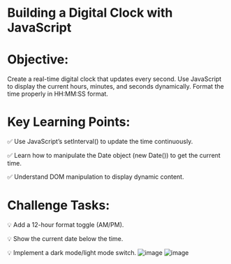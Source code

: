 # Building a Digital Clock with JavaScript
# Objective:
Create a real-time digital clock that updates every second.
Use JavaScript to display the current hours, minutes, and seconds dynamically.
Format the time properly in HH:MM:SS format.
# Key Learning Points:
✅ Use JavaScript’s setInterval() to update the time continuously.

✅ Learn how to manipulate the Date object (new Date()) to get the current time.

✅ Understand DOM manipulation to display dynamic content.

# Challenge Tasks:
💡 Add a 12-hour format toggle (AM/PM).

💡 Show the current date below the time.

💡 Implement a dark mode/light mode switch.
![image](https://github.com/user-attachments/assets/d88ac086-a7a4-47e7-a31d-d7969419d715)
![image](https://github.com/user-attachments/assets/27138758-974d-4820-b0c6-b9b44cb0cd1a)

